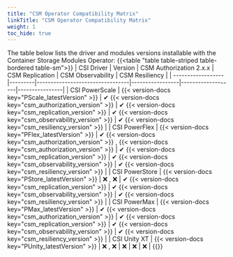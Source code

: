 ```yaml
---
title: "CSM Operator Compatibility Matrix"
linkTitle: "CSM Operator Compatibility Matrix"
weight: 1
toc_hide: true
---
```



The table below lists the driver and modules versions installable with the Container Storage Modules Operator:
{{<table "table table-striped table-bordered table-sm">}}
| CSI Driver         | Version | CSM Authorization 2.x.x | CSM Replication | CSM Observability | CSM Resiliency |
| ------------------ |---------|---------------------------------|-----------------|-------------------|----------------|
| CSI PowerScale     | {{< version-docs key="PScale_latestVersion" >}}  | ✔ {{< version-docs key="csm_authorization_version" >}}                | ✔ {{< version-docs key="csm_replication_version" >}}       | ✔ {{< version-docs key="csm_observability_version" >}}          | ✔ {{< version-docs key="csm_resiliency_version" >}}      |
| CSI PowerFlex      | {{< version-docs key="PFlex_latestVersion" >}}  | ✔ {{< version-docs key="csm_authorization_version" >}} , {{< version-docs key="csm_authorization_version" >}}                | ✔ {{< version-docs key="csm_replication_version" >}}       | ✔ {{< version-docs key="csm_observability_version" >}}          | ✔ {{< version-docs key="csm_resiliency_version" >}}      |
| CSI PowerStore     | {{< version-docs key="PStore_latestVersion" >}}  | ❌ , ❌                        | ✔ {{< version-docs key="csm_replication_version" >}}       | ✔ {{< version-docs key="csm_observability_version" >}}          | ✔ {{< version-docs key="csm_resiliency_version" >}}      |
| CSI PowerMax       | {{< version-docs key="PMax_latestVersion" >}}  | ✔ {{< version-docs key="csm_authorization_version" >}}                | ✔ {{< version-docs key="csm_replication_version" >}}       | ✔ {{< version-docs key="csm_observability_version" >}}          | ✔ {{< version-docs key="csm_resiliency_version" >}}      |
| CSI Unity XT       | {{< version-docs key="PUnity_latestVersion" >}}  | ❌ , ❌                        | ❌             | ❌                | ❌            |
{{</table>}}
